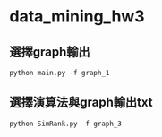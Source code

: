 # data_mining_hw3

## 選擇graph輸出
```
python main.py -f graph_1
```

## 選擇演算法與graph輸出txt
```
python SimRank.py -f graph_3
```
